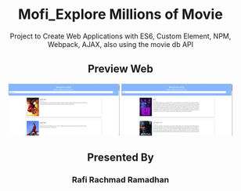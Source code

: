 <h1 align="center">
Mofi_Explore Millions of Movie
</h1>

<p align="center">
Project to Create Web Applications with ES6, Custom Element, NPM, Webpack, AJAX, also using the movie db API
</p>

<h2 align="center">
Preview Web
</h2>
<p align="center">
  <img width="45%" alt="ABL" title="ABL" src="screenshots/1.png"/>
  <!-- &#8287;&#8287;&#8287;&#8287;&#8287; -->
  <img width="45%" alt="ABL" title="ABL" src="screenshots/2.png"/>

  <!-- <img width="45%" alt="ABL" title="ABL" src="screenshots/3.png"/> -->
  <!-- &#8287;&#8287;&#8287;&#8287;&#8287; -->
  <!-- <img width="45%" alt="ABL" title="ABL" src="screenshots/4.png"/> -->
</p>

<h2 align="center">
Presented By
</h2>
<h3 align="center">Rafi Rachmad Ramadhan</h3>
 
